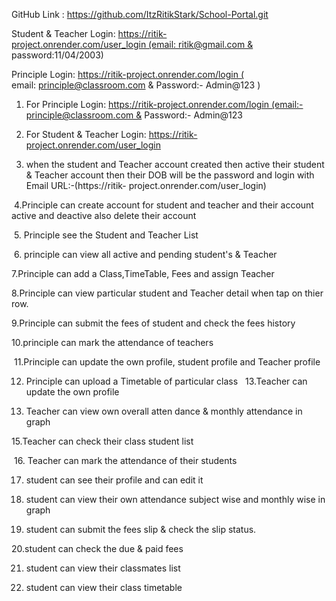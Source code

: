  GitHub Link : https://github.com/ItzRitikStark/School-Portal.git
 
 Student & Teacher Login: https://ritik-project.onrender.com/user_login (email: ritik@gmail.com & password:11/04/2003)
 
 Principle Login: https://ritik-project.onrender.com/login ( email: principle@classroom.com & Password:- Admin@123 )


 1. For Principle Login: https://ritik-project.onrender.com/login (email:-principle@classroom.com & Password:- Admin@123
  
 2. For Student & Teacher Login: https://ritik-project.onrender.com/user_login
 
 3. when the student and Teacher account created then active their student & Teacher account then their DOB will be the password and login with Email URL:-(https://ritik- 
   project.onrender.com/user_login)

 4.Principle can create account for student and teacher and their account active and deactive also delete their account
 
 5. Principle see the Student and Teacher List
 
 6. principle can view all active and pending student's & Teacher 
 
 7.Principle can add a Class,TimeTable, Fees and assign Teacher 
 
 8.Principle can view particular student and Teacher detail when tap on thier row. 
 
 9.Principle can submit the fees of student and check the fees history

 10.principle can mark the attendance of teachers
 
 11.Principle can update the own profile, student profile and Teacher profile 
 
 12. Principle can upload a Timetable of particular class
   
 13.Teacher can update the own profile

 14. Teacher can view own overall atten dance & monthly attendance in graph
  
 15.Teacher can check their class student list

 16. Teacher can mark the attendance of their students 
 
 17. student can see their profile and can edit it
  
 18. student can view their own attendance subject wise and monthly wise in graph
 
 19. student can submit the fees slip & check the slip status.
  
 20.student can check the due & paid fees

 21. student can view their classmates list
  
 22. student can view their class timetable


